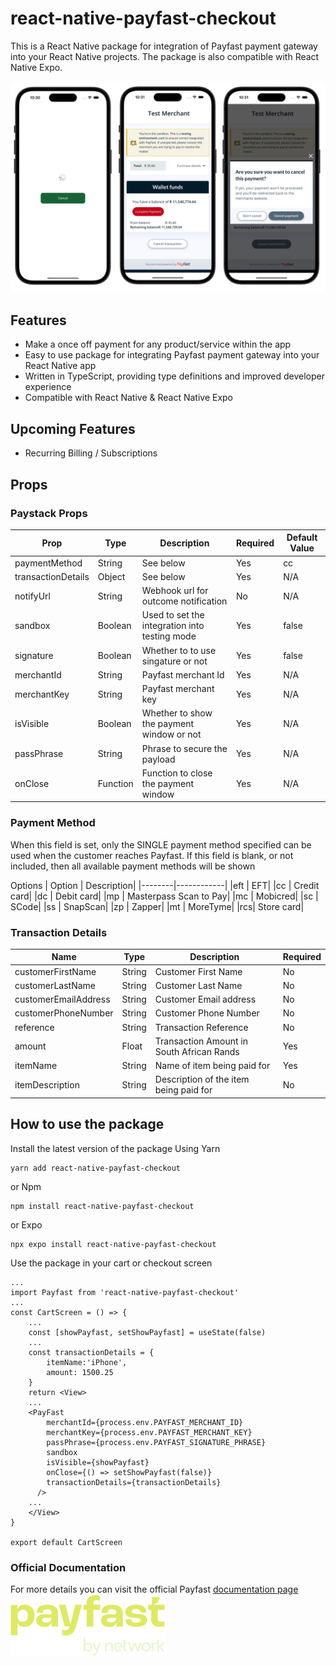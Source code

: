 # react-native-payfast-checkout

This is a React Native package for integration of Payfast payment gateway into your React Native projects. The package is also compatible with React Native Expo.

![screenshot](screenshot.png)

## Features

- Make a once off payment for any product/service within the app
- Easy to use package for integrating Payfast payment gateway into your React Native app
- Written in TypeScript, providing type definitions and improved developer experience
- Compatible with React Native & React Native Expo

## Upcoming Features

- Recurring Billing / Subscriptions

## Props

### Paystack Props

| Prop               | Type     | Description                                   | Required | Default Value |
| ------------------ | -------- | --------------------------------------------- | -------- | ------------- |
| paymentMethod      | String   | See below                                     | Yes      | cc            |
| transactionDetails | Object   | See below                                     | Yes      | N/A           |
| notifyUrl          | String   | Webhook url for outcome notification          | No       | N/A           |
| sandbox            | Boolean  | Used to set the integration into testing mode | Yes      | false         |
| signature          | Boolean  | Whether to to use singature or not            | Yes      | false         |
| merchantId         | String   | Payfast merchant Id                           | Yes      | N/A           |
| merchantKey        | String   | Payfast merchant key                          | Yes      | N/A           |
| isVisible          | Boolean  | Whether to show the payment window or not     | Yes      | N/A           |
| passPhrase         | String   | Phrase to secure the payload                  | Yes      | N/A           |
| onClose            | Function | Function to close the payment window          | Yes      | N/A           |

### Payment Method

When this field is set, only the SINGLE payment method specified can be used when the customer reaches Payfast. If this field is blank, or not included, then all available payment methods will be shown

Options
| Option | Description|
|--------|------------|
|eft | EFT|
|cc | Credit card|
|dc | Debit card|
|mp | Masterpass Scan to Pay|
|mc | Mobicred|
|sc | SCode|
|ss | SnapScan|
|zp | Zapper|
|mt | MoreTyme|
|rcs| Store card|

### Transaction Details

| Name                 | Type   | Description                               | Required |
| -------------------- | ------ | ----------------------------------------- | -------- |
| customerFirstName    | String | Customer First Name                       | No       |
| customerLastName     | String | Customer Last Name                        | No       |
| customerEmailAddress | String | Customer Email address                    | No       |
| customerPhoneNumber  | String | Customer Phone Number                     | No       |
| reference            | String | Transaction Reference                     | No       |
| amount               | Float  | Transaction Amount in South African Rands | Yes      |
| itemName             | String | Name of item being paid for               | Yes      |
| itemDescription      | String | Description of the item being paid for    | No       |

## How to use the package

Install the latest version of the package
Using Yarn

```
yarn add react-native-payfast-checkout
```

or Npm

```
npm install react-native-payfast-checkout
```

or Expo

```
npx expo install react-native-payfast-checkout
```

Use the package in your cart or checkout screen

```
...
import Payfast from 'react-native-payfast-checkout'
...
const CartScreen = () => {
    ...
    const [showPayfast, setShowPayfast] = useState(false)
    ...
    const transactionDetails = {
        itemName:'iPhone',
        amount: 1500.25
    }
    return <View>
    ...
    <PayFast
        merchantId={process.env.PAYFAST_MERCHANT_ID}
        merchantKey={process.env.PAYFAST_MERCHANT_KEY}
        passPhrase={process.env.PAYFAST_SIGNATURE_PHRASE}
        sandbox
        isVisible={showPayfast}
        onClose={() => setShowPayfast(false)}
        transactionDetails={transactionDetails}
      />
    ...
    </View>
}

export default CartScreen
```

### Official Documentation

For more details you can visit the official Payfast [documentation page](https://developers.payfast.co.za/docs#home)
![Payfast](payfast.png)
